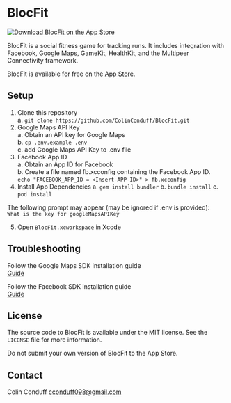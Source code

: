 # BlocFit

[![Download BlocFit on the App Store](http://linkmaker.itunes.apple.com/images/badges/en-us/badge_appstore-lrg.svg)](https://itunes.apple.com/ca/app/blocfit/id1175156670)

BlocFit is a social fitness game for tracking runs.  It includes integration with Facebook, Google Maps, GameKit, HealthKit, and the Multipeer Connectivity framework.  

BlocFit is available for free on the [App Store](https://itunes.apple.com/ca/app/blocfit/id1175156670).


## Setup

1.  Clone this repository  
  a.  `git clone https://github.com/ColinConduff/BlocFit.git`  
2.  Google Maps API Key  
  a.  Obtain an API key for Google Maps  
  b.  `cp .env.example .env`  
  c.  add Google Maps API Key to .env file  
3.  Facebook App ID  
  a.  Obtain an App ID for Facebook  
  b.  Create a file named fb.xcconfig containing the Facebook App ID.  
      `echo "FACEBOOK_APP_ID = <Insert-APP-ID>" > fb.xcconfig`  
4.  Install App Dependencies
  a.  `gem install bundler`
  b.  `bundle install`
  c.  `pod install`

The following prompt may appear (may be ignored if .env is provided):   
`What is the key for googleMapsAPIKey`  

5.  Open `BlocFit.xcworkspace` in Xcode   

## Troubleshooting

Follow the Google Maps SDK installation guide  
[Guide](https://developers.google.com/maps/documentation/ios-sdk/start)  
  
Follow the Facebook SDK installation guide  
[Guide](https://developers.facebook.com/docs/ios/getting-started/)  


## License

The source code to BlocFit is available under the MIT license. See the `LICENSE` file for more information.

Do not submit your own version of BlocFit to the App Store.


## Contact

Colin Conduff 
cconduff098@gmail.com
